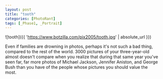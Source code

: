 ```yaml
---
layout: post
title: "tooth"
categories: [PhotoRant]
tags: [_Phase1, _Portrait]
---
```



![tooth]({{ 'https://www.botzilla.com/pix2005/tooth.jpg' | absolute_url }})


Even if families are drowning in photos, perhaps it's not such a bad thing, compared to the rest of the world. 3000 pictures of your three-year-old almost doesn't compare when you realize that during that same year you've seen far, far more photos of Michael Jackson, Jennifer Aniston, and George Bush than you have of the people whose pictures you should value the most.
